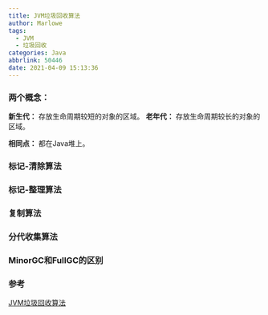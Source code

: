```yaml
---
title: JVM垃圾回收算法
author: Marlowe
tags:
  - JVM
  - 垃圾回收
categories: Java
abbrlink: 50446
date: 2021-04-09 15:13:36
---
```


<!--more-->

### 两个概念：

**新生代：** 存放生命周期较短的对象的区域。
**老年代：** 存放生命周期较长的对象的区域。

**相同点：** 都在Java堆上。

### 标记-清除算法


### 标记-整理算法


### 复制算法

### 分代收集算法


### MinorGC和FullGC的区别


### 参考
[JVM垃圾回收算法](https://blog.csdn.net/weixin_43213517/article/details/89853530)